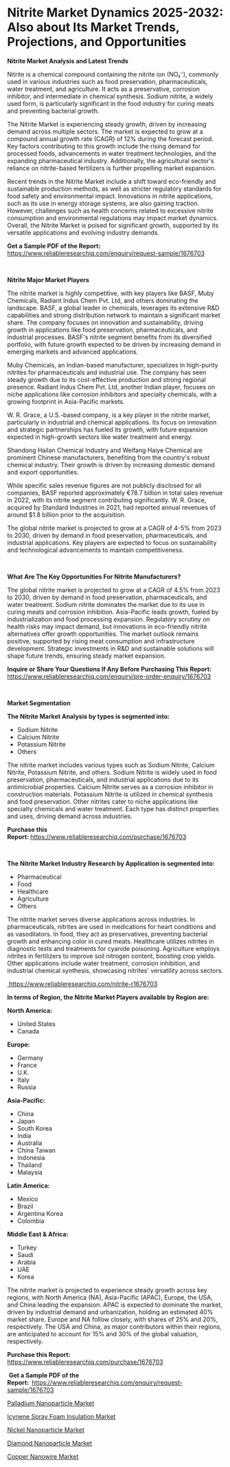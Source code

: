 <p><h1>Nitrite Market Dynamics 2025-2032: Also about Its Market Trends, Projections, and Opportunities</h1></p><p><strong>Nitrite Market Analysis and Latest Trends</strong></p>
<p><p>Nitrite is a chemical compound containing the nitrite ion (NO₂⁻), commonly used in various industries such as food preservation, pharmaceuticals, water treatment, and agriculture. It acts as a preservative, corrosion inhibitor, and intermediate in chemical synthesis. Sodium nitrite, a widely used form, is particularly significant in the food industry for curing meats and preventing bacterial growth.</p><p>The Nitrite Market is experiencing steady growth, driven by increasing demand across multiple sectors. The market is expected to grow at a compound annual growth rate (CAGR) of 12% during the forecast period. Key factors contributing to this growth include the rising demand for processed foods, advancements in water treatment technologies, and the expanding pharmaceutical industry. Additionally, the agricultural sector's reliance on nitrite-based fertilizers is further propelling market expansion.</p><p>Recent trends in the Nitrite Market include a shift toward eco-friendly and sustainable production methods, as well as stricter regulatory standards for food safety and environmental impact. Innovations in nitrite applications, such as its use in energy storage systems, are also gaining traction. However, challenges such as health concerns related to excessive nitrite consumption and environmental regulations may impact market dynamics. Overall, the Nitrite Market is poised for significant growth, supported by its versatile applications and evolving industry demands.</p></p>
<p><strong>Get a Sample PDF of the Report:&nbsp;</strong> <a href="https://www.reliableresearchiq.com/enquiry/request-sample/1676703?utm_campaign=1170&utm_medium=2&utm_source=Github&utm_content=ia&utm_term=27012025&utm_id=nitrite">https://www.reliableresearchiq.com/enquiry/request-sample/1676703</a></p>
<p>&nbsp;</p>
<p><strong>Nitrite Major Market Players</strong></p>
<p><p>The nitrite market is highly competitive, with key players like BASF, Muby Chemicals, Radiant Indus Chem Pvt. Ltd, and others dominating the landscape. BASF, a global leader in chemicals, leverages its extensive R&D capabilities and strong distribution network to maintain a significant market share. The company focuses on innovation and sustainability, driving growth in applications like food preservation, pharmaceuticals, and industrial processes. BASF's nitrite segment benefits from its diversified portfolio, with future growth expected to be driven by increasing demand in emerging markets and advanced applications.</p><p>Muby Chemicals, an Indian-based manufacturer, specializes in high-purity nitrites for pharmaceuticals and industrial use. The company has seen steady growth due to its cost-effective production and strong regional presence. Radiant Indus Chem Pvt. Ltd, another Indian player, focuses on niche applications like corrosion inhibitors and specialty chemicals, with a growing footprint in Asia-Pacific markets.</p><p>W. R. Grace, a U.S.-based company, is a key player in the nitrite market, particularly in industrial and chemical applications. Its focus on innovation and strategic partnerships has fueled its growth, with future expansion expected in high-growth sectors like water treatment and energy.</p><p>Shandong Hailan Chemical Industry and Weifang Haiye Chemical are prominent Chinese manufacturers, benefiting from the country's robust chemical industry. Their growth is driven by increasing domestic demand and export opportunities.</p><p>While specific sales revenue figures are not publicly disclosed for all companies, BASF reported approximately €78.7 billion in total sales revenue in 2022, with its nitrite segment contributing significantly. W. R. Grace, acquired by Standard Industries in 2021, had reported annual revenues of around $1.8 billion prior to the acquisition.</p><p>The global nitrite market is projected to grow at a CAGR of 4-5% from 2023 to 2030, driven by demand in food preservation, pharmaceuticals, and industrial applications. Key players are expected to focus on sustainability and technological advancements to maintain competitiveness.</p></p>
<p>&nbsp;</p>
<p><strong>What Are The Key Opportunities For Nitrite Manufacturers?</strong></p>
<p><p>The global nitrite market is projected to grow at a CAGR of 4.5% from 2023 to 2030, driven by demand in food preservation, pharmaceuticals, and water treatment. Sodium nitrite dominates the market due to its use in curing meats and corrosion inhibition. Asia-Pacific leads growth, fueled by industrialization and food processing expansion. Regulatory scrutiny on health risks may impact demand, but innovations in eco-friendly nitrite alternatives offer growth opportunities. The market outlook remains positive, supported by rising meat consumption and infrastructure development. Strategic investments in R&D and sustainable solutions will shape future trends, ensuring steady market expansion.</p></p>
<p><strong>Inquire or Share Your Questions If Any Before Purchasing This Report:</strong> <a href="https://www.reliableresearchiq.com/enquiry/pre-order-enquiry/1676703?utm_campaign=1170&utm_medium=2&utm_source=Github&utm_content=ia&utm_term=27012025&utm_id=nitrite">https://www.reliableresearchiq.com/enquiry/pre-order-enquiry/1676703</a></p>
<p>&nbsp;</p>
<p><strong>Market Segmentation</strong></p>
<p><strong>The Nitrite Market Analysis by types is segmented into:</strong></p>
<p><ul><li>Sodium Nitrite</li><li>Calcium Nitrite</li><li>Potassium Nitrite</li><li>Others</li></ul></p>
<p><p>The nitrite market includes various types such as Sodium Nitrite, Calcium Nitrite, Potassium Nitrite, and others. Sodium Nitrite is widely used in food preservation, pharmaceuticals, and industrial applications due to its antimicrobial properties. Calcium Nitrite serves as a corrosion inhibitor in construction materials. Potassium Nitrite is utilized in chemical synthesis and food preservation. Other nitrites cater to niche applications like specialty chemicals and water treatment. Each type has distinct properties and uses, driving demand across industries.</p></p>
<p><strong>Purchase this Report:&nbsp;</strong><a href="https://www.reliableresearchiq.com/purchase/1676703?utm_campaign=1170&utm_medium=2&utm_source=Github&utm_content=ia&utm_term=27012025&utm_id=nitrite">https://www.reliableresearchiq.com/purchase/1676703</a></p>
<p>&nbsp;</p>
<p><strong>The Nitrite Market Industry Research by Application is segmented into:</strong></p>
<p><ul><li>Pharmaceutical</li><li>Food</li><li>Healthcare</li><li>Agriculture</li><li>Others</li></ul></p>
<p><p>The nitrite market serves diverse applications across industries. In pharmaceuticals, nitrites are used in medications for heart conditions and as vasodilators. In food, they act as preservatives, preventing bacterial growth and enhancing color in cured meats. Healthcare utilizes nitrites in diagnostic tests and treatments for cyanide poisoning. Agriculture employs nitrites in fertilizers to improve soil nitrogen content, boosting crop yields. Other applications include water treatment, corrosion inhibition, and industrial chemical synthesis, showcasing nitrites' versatility across sectors.</p></p>
<p><a href="https://www.reliableresearchiq.com/nitrite-r1676703?utm_campaign=1170&utm_medium=2&utm_source=Github&utm_content=ia&utm_term=27012025&utm_id=nitrite">&nbsp;https://www.reliableresearchiq.com/nitrite-r1676703</a></p>
<p><strong>In terms of Region, the Nitrite Market Players available by Region are:</strong></p>
<p>
    <p> <strong> North America: </strong>
        <ul>
            <li>United States</li>
            <li>Canada</li>
        </ul>
        </p> 
    <p> <strong> Europe: </strong>
        <ul>
            <li>Germany</li>
            <li>France</li>
            <li>U.K.</li>
            <li>Italy</li>
            <li>Russia</li>
        </ul>
        </p> 
    <p> <strong> Asia-Pacific: </strong>
        <ul>
            <li>China</li>
            <li>Japan</li>
            <li>South Korea</li>
            <li>India</li>
            <li>Australia</li>
            <li>China Taiwan</li>
            <li>Indonesia</li>
            <li>Thailand</li>
            <li>Malaysia</li>
        </ul>
        </p> 
    <p> <strong> Latin America: </strong>
        <ul>
            <li>Mexico</li>
            <li>Brazil</li>
            <li>Argentina Korea</li>
            <li>Colombia</li>
        </ul>
        </p> 
    <p> <strong> Middle East & Africa: </strong>
        <ul>
            <li>Turkey</li>
            <li>Saudi</li>
            <li>Arabia</li>
            <li>UAE</li>
            <li>Korea</li>
        </ul>
    </p>
    </p>
<p><p>The nitrite market is projected to experience steady growth across key regions, with North America (NA), Asia-Pacific (APAC), Europe, the USA, and China leading the expansion. APAC is expected to dominate the market, driven by industrial demand and urbanization, holding an estimated 40% market share. Europe and NA follow closely, with shares of 25% and 20%, respectively. The USA and China, as major contributors within their regions, are anticipated to account for 15% and 30% of the global valuation, respectively.</p></p>
<p><strong>Purchase this Report: </strong><a href="https://www.reliableresearchiq.com/purchase/1676703?utm_campaign=1170&utm_medium=2&utm_source=Github&utm_content=ia&utm_term=27012025&utm_id=nitrite">https://www.reliableresearchiq.com/purchase/1676703</a></p>
<p>&nbsp;<strong>Get a Sample PDF of the Report:&nbsp;&nbsp;</strong><a href="https://www.reliableresearchiq.com/enquiry/request-sample/1676703?utm_campaign=1170&utm_medium=2&utm_source=Github&utm_content=ia&utm_term=27012025&utm_id=nitrite">https://www.reliableresearchiq.com/enquiry/request-sample/1676703</a></p>
<p><strong></strong></p>
<p><p><a href="https://github.com/memorirummy/Market-Research-Report-List-1/blob/main/palladium-nanoparticle-market.md?utm_campaign=1170&utm_medium=2&utm_source=Github&utm_content=ia&utm_term=27012025&utm_id=nitrite">Palladium Nanoparticle Market</a></p><p><a href="https://github.com/jaquelynhasenaue8/Market-Research-Report-List-1/blob/main/icynene-spray-foam-insulation-market.md?utm_campaign=1170&utm_medium=2&utm_source=Github&utm_content=ia&utm_term=27012025&utm_id=nitrite">Icynene Spray Foam Insulation Market</a></p><p><a href="https://github.com/phumlaaijem/Market-Research-Report-List-1/blob/main/nickel-nanoparticle-market.md?utm_campaign=1170&utm_medium=2&utm_source=Github&utm_content=ia&utm_term=27012025&utm_id=nitrite">Nickel Nanoparticle Market</a></p><p><a href="https://github.com/texterfredia780/Market-Research-Report-List-1/blob/main/diamond-nanoparticle-market.md?utm_campaign=1170&utm_medium=2&utm_source=Github&utm_content=ia&utm_term=27012025&utm_id=nitrite">Diamond Nanoparticle Market</a></p><p><a href="https://github.com/xanaanenkaly/Market-Research-Report-List-1/blob/main/copper-nanowire-market.md?utm_campaign=1170&utm_medium=2&utm_source=Github&utm_content=ia&utm_term=27012025&utm_id=nitrite">Copper Nanowire Market</a></p></p>